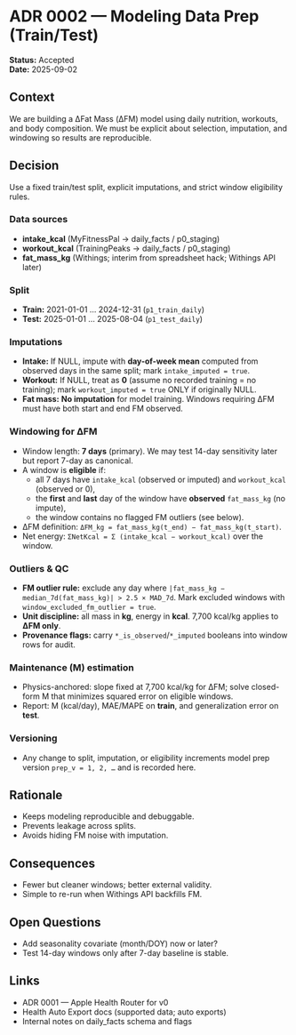 # ADR 0002 — Modeling Data Prep (Train/Test)

**Status:** Accepted  
**Date:** 2025-09-02

## Context
We are building a ΔFat Mass (ΔFM) model using daily nutrition, workouts, and body composition. We must be explicit about selection, imputation, and windowing so results are reproducible.

## Decision
Use a fixed train/test split, explicit imputations, and strict window eligibility rules.

### Data sources
- **intake_kcal** (MyFitnessPal → daily_facts / p0_staging)
- **workout_kcal** (TrainingPeaks → daily_facts / p0_staging)
- **fat_mass_kg** (Withings; interim from spreadsheet hack; Withings API later)

### Split
- **Train:** 2021-01-01 … 2024-12-31 (`p1_train_daily`)
- **Test:**  2025-01-01 … 2025-08-04 (`p1_test_daily`)

### Imputations
- **Intake:** If NULL, impute with **day-of-week mean** computed from observed days in the same split; mark `intake_imputed = true`.
- **Workout:** If NULL, treat as **0** (assume no recorded training = no training); mark `workout_imputed = true` ONLY if originally NULL.
- **Fat mass:** **No imputation** for model training. Windows requiring ΔFM must have both start and end FM observed.

### Windowing for ΔFM
- Window length: **7 days** (primary). We may test 14-day sensitivity later but report 7-day as canonical.
- A window is **eligible** if:
  - all 7 days have `intake_kcal` (observed or imputed) and `workout_kcal` (observed or 0),
  - the **first** and **last** day of the window have **observed** `fat_mass_kg` (no impute),
  - the window contains no flagged FM outliers (see below).
- ΔFM definition: `ΔFM_kg = fat_mass_kg(t_end) − fat_mass_kg(t_start)`.
- Net energy: `ΣNetKcal = Σ (intake_kcal − workout_kcal)` over the window.

### Outliers & QC
- **FM outlier rule:** exclude any day where `|fat_mass_kg − median_7d(fat_mass_kg)| > 2.5 × MAD_7d`. Mark excluded windows with `window_excluded_fm_outlier = true`.
- **Unit discipline:** all mass in **kg**, energy in **kcal**. 7,700 kcal/kg applies to **ΔFM only**.
- **Provenance flags:** carry `*_is_observed`/`*_imputed` booleans into window rows for audit.

### Maintenance (M) estimation
- Physics-anchored: slope fixed at 7,700 kcal/kg for ΔFM; solve closed-form M that minimizes squared error on eligible windows.
- Report: M (kcal/day), MAE/MAPE on **train**, and generalization error on **test**.

### Versioning
- Any change to split, imputation, or eligibility increments model prep version `prep_v = 1, 2, …` and is recorded here.

## Rationale
- Keeps modeling reproducible and debuggable.
- Prevents leakage across splits.
- Avoids hiding FM noise with imputation.

## Consequences
- Fewer but cleaner windows; better external validity.
- Simple to re-run when Withings API backfills FM.

## Open Questions
- Add seasonality covariate (month/DOY) now or later?
- Test 14-day windows only after 7-day baseline is stable.

## Links
- ADR 0001 — Apple Health Router for v0
- Health Auto Export docs (supported data; auto exports)
- Internal notes on daily_facts schema and flags

